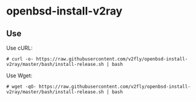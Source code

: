 # openbsd-install-v2ray

## Use

Use cURL:

```shell
# curl -o- https://raw.githubusercontent.com/v2fly/openbsd-install-v2ray/master/bash/install-release.sh | bash
```

Use Wget:

```shell
# wget -qO- https://raw.githubusercontent.com/v2fly/openbsd-install-v2ray/master/bash/install-release.sh | bash
```
